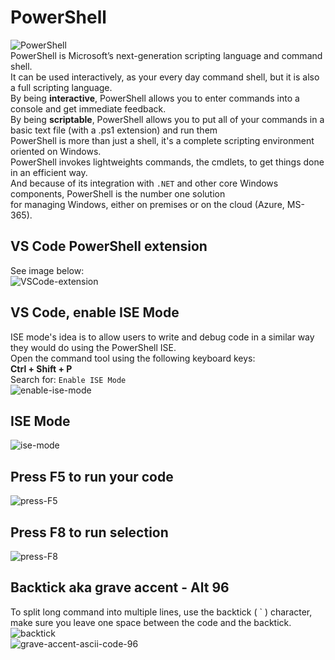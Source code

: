 # PowerShell
![PowerShell](https://github.com/danielurra/PowerShell/assets/51704179/528d58e5-fa7e-4da6-8339-05a29fc43fbf)<br>
PowerShell is Microsoft’s next-generation scripting language and command shell.<br>
It can be used interactively, as your every day command shell, but it is also a full scripting language.<br>
By being **interactive**, PowerShell allows you to enter commands into a console and get immediate feedback. <br>
By being **scriptable**, PowerShell allows you to put all of your commands in a basic text file (with a .ps1 extension) and run them<br>
PowerShell is more than just a shell, it's a complete scripting environment oriented on Windows.<br> 
PowerShell invokes lightweights commands, the cmdlets, to get things done in an efficient way. <br>
And because of its integration with `.NET` and other core Windows components, PowerShell is the number one solution<br>
for managing Windows, either on premises or on the cloud (Azure, MS-365).<br>

## VS Code PowerShell extension
See image below:<br>
![VSCode-extension](https://github.com/danielurra/PowerShell/assets/51704179/499f7403-7aaa-49c1-9483-6d88d7a32f4b)
## VS Code, enable ISE Mode
ISE mode's idea is to allow users to write and debug code in a similar way they would do using the PowerShell ISE.<br>
Open the command tool using the following keyboard keys:<br>
**Ctrl + Shift + P** <br>
Search for: `Enable ISE Mode`<br>
![enable-ise-mode](https://github.com/danielurra/PowerShell/assets/51704179/c77c13e6-f38a-4095-9db1-e30813d6478f)<br>
## ISE Mode
![ise-mode](https://github.com/danielurra/PowerShell/assets/51704179/31dfed5d-a934-40ec-9613-1aa55b4d2668)<br>
## Press F5 to run your code
![press-F5](https://github.com/danielurra/PowerShell/assets/51704179/473c5eb4-b49a-4e17-9e8e-931876574aeb)<br>
## Press F8 to run selection
![press-F8](https://github.com/danielurra/PowerShell/assets/51704179/40491f41-c669-4ed7-ad83-65b394e33564)<br>
## Backtick aka grave accent - Alt 96
To split long command into multiple lines, use the backtick ( ` ) character, make sure you leave one space between the code and the backtick.<br>
![backtick](https://github.com/danielurra/PowerShell/assets/51704179/f3a2d439-93b3-4382-9ec0-b15b73639b0c)<br>
![grave-accent-ascii-code-96](https://github.com/danielurra/PowerShell/assets/51704179/28c8e821-e4bd-422d-88bb-a51394a7a836)<br>




